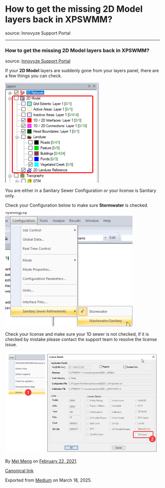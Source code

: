 # How to get the missing 2D Model layers back in XPSWMM?

source: Innovyze Support Portal

---

### How to get the missing 2D Model layers back in XPSWMM?

source: [Innovyze Support Portal](https://innovyze.force.com/support/s/article/How-to-get-the-missing-2D-Model-layers-back-in-XPSWMM)

If your **2D Model** layers are suddenly gone from your layers panel, there are a few things you can check.

![](images\1_bFFBDeGS-QRS5c0PIIpSkA.png)

You are either in a Sanitary Sewer Configuration or your license is Sanitary only.

Check your Configuration below to make sure **Stormwater** is checked.

![](images\1_bAeUWn4gbGqFrG-6ylhbKA.png)

Check your license and make sure your 1D sewer is not checked, if it is checked by mistake please contact the support team to resolve the license issue.

![](images\1_R0b_3t31xtYxzyWB50AYeQ.png)

By [Mel Meng](https://medium.com/@mel-meng-pe) on [February 22, 2021](https://medium.com/p/17e307229120).

[Canonical link](https://medium.com/@mel-meng-pe/how-to-get-the-missing-2d-model-layers-back-in-xpswmm-17e307229120)

Exported from [Medium](https://medium.com) on March 18, 2025.